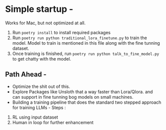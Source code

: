 # Simple startup -
Works for Mac, but not optimized at all.

1. Run `poetry install` to install required packages
2. Run `poetry run python traditional_lora_finetune.py` to train the model. Model to train is mentioned in this file along with the fine tunning dataset. 
3. Once training is finished, run `poetry run python talk_to_fine_model.py` to get chatty with the model.


## Path Ahead -
* Optimize the shit out of this.
* Explore Packages like Unsloth that a way faster than Lora/Qlora. and can support in fine tunning bog models on small machines.
* Building a training pipeline that does the standard two stepped approach for training LLMs -
Steps : 
1. RL using input dataset
2. Human in loop for further enhancement

